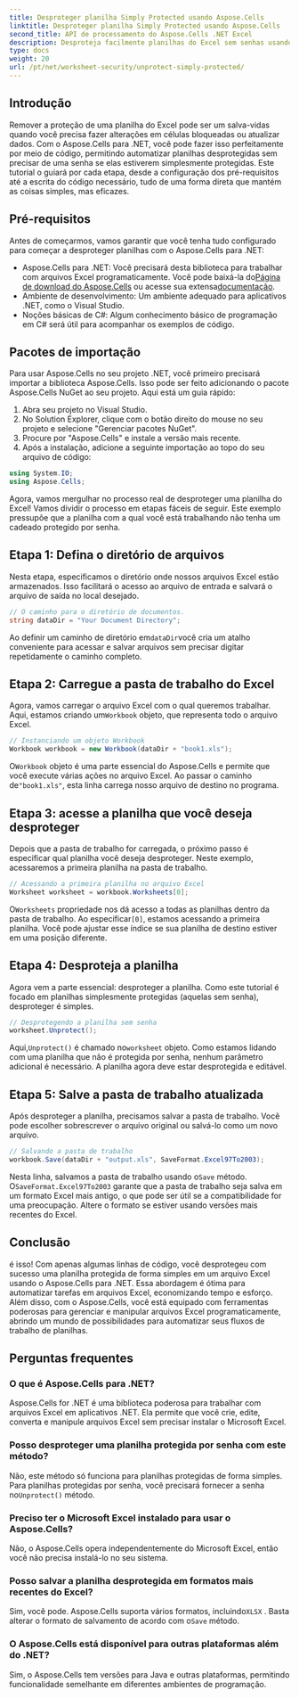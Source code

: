 ```yaml
---
title: Desproteger planilha Simply Protected usando Aspose.Cells
linktitle: Desproteger planilha Simply Protected usando Aspose.Cells
second_title: API de processamento do Aspose.Cells .NET Excel
description: Desproteja facilmente planilhas do Excel sem senhas usando o Aspose.Cells para .NET. Aprenda a configuração, as etapas de codificação e salve a saída perfeitamente.
type: docs
weight: 20
url: /pt/net/worksheet-security/unprotect-simply-protected/
---
```

## Introdução
Remover a proteção de uma planilha do Excel pode ser um salva-vidas quando você precisa fazer alterações em células bloqueadas ou atualizar dados. Com o Aspose.Cells para .NET, você pode fazer isso perfeitamente por meio de código, permitindo automatizar planilhas desprotegidas sem precisar de uma senha se elas estiverem simplesmente protegidas. Este tutorial o guiará por cada etapa, desde a configuração dos pré-requisitos até a escrita do código necessário, tudo de uma forma direta que mantém as coisas simples, mas eficazes.
## Pré-requisitos
Antes de começarmos, vamos garantir que você tenha tudo configurado para começar a desproteger planilhas com o Aspose.Cells para .NET:
-  Aspose.Cells para .NET: Você precisará desta biblioteca para trabalhar com arquivos Excel programaticamente. Você pode baixá-la do[Página de download do Aspose.Cells](https://releases.aspose.com/cells/net/) ou acesse sua extensa[documentação](https://reference.aspose.com/cells/net/).
- Ambiente de desenvolvimento: Um ambiente adequado para aplicativos .NET, como o Visual Studio.
- Noções básicas de C#: Algum conhecimento básico de programação em C# será útil para acompanhar os exemplos de código.
## Pacotes de importação
Para usar Aspose.Cells no seu projeto .NET, você primeiro precisará importar a biblioteca Aspose.Cells. Isso pode ser feito adicionando o pacote Aspose.Cells NuGet ao seu projeto. Aqui está um guia rápido:
1. Abra seu projeto no Visual Studio.
2. No Solution Explorer, clique com o botão direito do mouse no seu projeto e selecione "Gerenciar pacotes NuGet".
3. Procure por "Aspose.Cells" e instale a versão mais recente.
4. Após a instalação, adicione a seguinte importação ao topo do seu arquivo de código:
```csharp
using System.IO;
using Aspose.Cells;
```
Agora, vamos mergulhar no processo real de desproteger uma planilha do Excel!
Vamos dividir o processo em etapas fáceis de seguir. Este exemplo pressupõe que a planilha com a qual você está trabalhando não tenha um cadeado protegido por senha.
## Etapa 1: Defina o diretório de arquivos
Nesta etapa, especificamos o diretório onde nossos arquivos Excel estão armazenados. Isso facilitará o acesso ao arquivo de entrada e salvará o arquivo de saída no local desejado.
```csharp
// O caminho para o diretório de documentos.
string dataDir = "Your Document Directory";
```
 Ao definir um caminho de diretório em`dataDir`você cria um atalho conveniente para acessar e salvar arquivos sem precisar digitar repetidamente o caminho completo.
## Etapa 2: Carregue a pasta de trabalho do Excel
 Agora, vamos carregar o arquivo Excel com o qual queremos trabalhar. Aqui, estamos criando um`Workbook` objeto, que representa todo o arquivo Excel.
```csharp
// Instanciando um objeto Workbook
Workbook workbook = new Workbook(dataDir + "book1.xls");
   ```
 O`Workbook` objeto é uma parte essencial do Aspose.Cells e permite que você execute várias ações no arquivo Excel. Ao passar o caminho de`"book1.xls"`, esta linha carrega nosso arquivo de destino no programa.
## Etapa 3: acesse a planilha que você deseja desproteger
Depois que a pasta de trabalho for carregada, o próximo passo é especificar qual planilha você deseja desproteger. Neste exemplo, acessaremos a primeira planilha na pasta de trabalho.
```csharp
// Acessando a primeira planilha no arquivo Excel
Worksheet worksheet = workbook.Worksheets[0];
```
 O`Worksheets` propriedade nos dá acesso a todas as planilhas dentro da pasta de trabalho. Ao especificar`[0]`, estamos acessando a primeira planilha. Você pode ajustar esse índice se sua planilha de destino estiver em uma posição diferente.
## Etapa 4: Desproteja a planilha
Agora vem a parte essencial: desproteger a planilha. Como este tutorial é focado em planilhas simplesmente protegidas (aquelas sem senha), desproteger é simples.
```csharp
// Desprotegendo a planilha sem senha
worksheet.Unprotect();
```
 Aqui,`Unprotect()` é chamado no`worksheet` objeto. Como estamos lidando com uma planilha que não é protegida por senha, nenhum parâmetro adicional é necessário. A planilha agora deve estar desprotegida e editável.
## Etapa 5: Salve a pasta de trabalho atualizada
Após desproteger a planilha, precisamos salvar a pasta de trabalho. Você pode escolher sobrescrever o arquivo original ou salvá-lo como um novo arquivo.
```csharp
// Salvando a pasta de trabalho
workbook.Save(dataDir + "output.xls", SaveFormat.Excel97To2003);
```
 Nesta linha, salvamos a pasta de trabalho usando o`Save` método. O`SaveFormat.Excel97To2003` garante que a pasta de trabalho seja salva em um formato Excel mais antigo, o que pode ser útil se a compatibilidade for uma preocupação. Altere o formato se estiver usando versões mais recentes do Excel.
## Conclusão
é isso! Com apenas algumas linhas de código, você desprotegeu com sucesso uma planilha protegida de forma simples em um arquivo Excel usando o Aspose.Cells para .NET. Essa abordagem é ótima para automatizar tarefas em arquivos Excel, economizando tempo e esforço. Além disso, com o Aspose.Cells, você está equipado com ferramentas poderosas para gerenciar e manipular arquivos Excel programaticamente, abrindo um mundo de possibilidades para automatizar seus fluxos de trabalho de planilhas.
## Perguntas frequentes
### O que é Aspose.Cells para .NET?
Aspose.Cells for .NET é uma biblioteca poderosa para trabalhar com arquivos Excel em aplicativos .NET. Ela permite que você crie, edite, converta e manipule arquivos Excel sem precisar instalar o Microsoft Excel.
### Posso desproteger uma planilha protegida por senha com este método?
 Não, este método só funciona para planilhas protegidas de forma simples. Para planilhas protegidas por senha, você precisará fornecer a senha no`Unprotect()` método.
### Preciso ter o Microsoft Excel instalado para usar o Aspose.Cells?
Não, o Aspose.Cells opera independentemente do Microsoft Excel, então você não precisa instalá-lo no seu sistema.
### Posso salvar a planilha desprotegida em formatos mais recentes do Excel?
 Sim, você pode. Aspose.Cells suporta vários formatos, incluindo`XLSX` . Basta alterar o formato de salvamento de acordo com o`Save` método.
### O Aspose.Cells está disponível para outras plataformas além do .NET?
Sim, o Aspose.Cells tem versões para Java e outras plataformas, permitindo funcionalidade semelhante em diferentes ambientes de programação.
